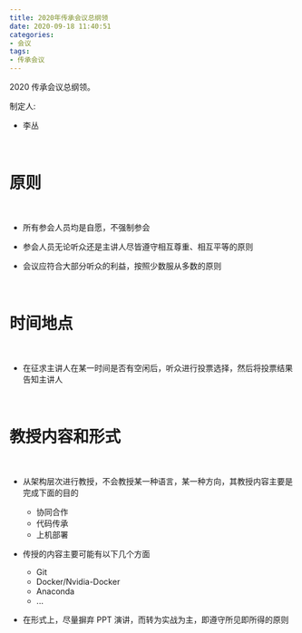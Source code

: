 ```yaml
---
title: 2020年传承会议总纲领
date: 2020-09-18 11:40:51
categories:
- 会议
tags:
- 传承会议
---
```

2020 传承会议总纲领。

制定人:

- 李丛

<!-- more -->

<br/>

# 原则

<br/>

- 所有参会人员均是自愿，不强制参会

- 参会人员无论听众还是主讲人尽皆遵守相互尊重、相互平等的原则

- 会议应符合大部分听众的利益，按照少数服从多数的原则

<br/>

# 时间地点

<br/>

- 在征求主讲人在某一时间是否有空闲后，听众进行投票选择，然后将投票结果告知主讲人

<br/>

# 教授内容和形式

<br/>

- 从架构层次进行教授，不会教授某一种语言，某一种方向，其教授内容主要是完成下面的目的
	- 协同合作
	- 代码传承
	- 上机部署

- 传授的内容主要可能有以下几个方面
	- Git
	- Docker/Nvidia-Docker
	- Anaconda
	- ...

- 在形式上，尽量摒弃 PPT 演讲，而转为实战为主，即遵守所见即所得的原则



